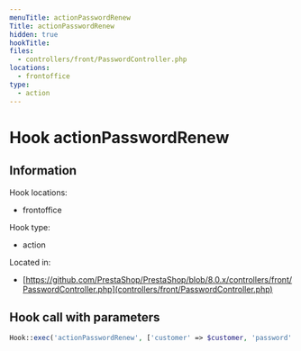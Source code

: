 ```yaml
---
menuTitle: actionPasswordRenew
Title: actionPasswordRenew
hidden: true
hookTitle: 
files:
  - controllers/front/PasswordController.php
locations:
  - frontoffice
type:
  - action
---
```


# Hook actionPasswordRenew

## Information

Hook locations: 
  - frontoffice

Hook type: 
  - action

Located in: 
  - [https://github.com/PrestaShop/PrestaShop/blob/8.0.x/controllers/front/PasswordController.php](controllers/front/PasswordController.php)

## Hook call with parameters

```php
Hook::exec('actionPasswordRenew', ['customer' => $customer, 'password' => $password])
```
